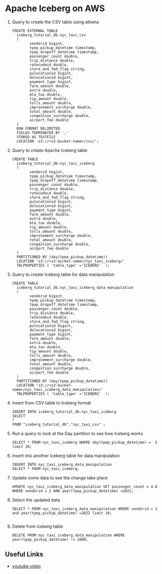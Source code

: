 # Apache Iceberg on AWS

1. Query to create the CSV table using athena
    ```
    CREATE EXTERNAL TABLE
      iceberg_tutorial_db.nyc_taxi_csv
      (
            vendorid bigint,
            tpep_pickup_datetime timestamp,
            tpep_dropoff_datetime timestamp,
            passenger_count double,
            trip_distance double,
            ratecodeid double,
            store_and_fwd_flag string,
            pulocationid bigint,
            dolocationid bigint,
            payment_type bigint,
            fare_amount double,
            extra double,
            mta_tax double,
            tip_amount double,
            tolls_amount double,
            improvement_surcharge double,
            total_amount double,
            congestion_surcharge double,
            airport_fee double
      )
      ROW FORMAT DELIMITED
      FIELDS TERMINATED BY ','
      STORED AS TEXTFILE
      LOCATION 's3://<s3-bucket-name>/csv/';
    ```
2. Query to create Apache Iceberg table
    ```
    CREATE TABLE
      iceberg_tutorial_db.nyc_taxi_iceberg 
      (
            vendorid bigint,
            tpep_pickup_datetime timestamp,
            tpep_dropoff_datetime timestamp,
            passenger_count double,
            trip_distance double,
            ratecodeid double,
            store_and_fwd_flag string,
            pulocationid bigint,
            dolocationid bigint,
            payment_type bigint,
            fare_amount double,
            extra double,
            mta_tax double,
            tip_amount double,
            tolls_amount double,
            improvement_surcharge double,
            total_amount double,
            congestion_surcharge double,
            airport_fee double
      )
      PARTITIONED BY (day(tpep_pickup_datetime))
      LOCATION 's3://<s3-bucket-name>/nyc_taxi_iceberg/'
      TBLPROPERTIES ( 'table_type' ='ICEBERG'  );
    ```
3. Query to create Iceberg table for data manipulation
    ```
    CREATE TABLE
      iceberg_tutorial_db.nyc_taxi_iceberg_data_manipulation 
      (
            vendorid bigint,
            tpep_pickup_datetime timestamp,
            tpep_dropoff_datetime timestamp,
            passenger_count double,
            trip_distance double,
            ratecodeid double,
            store_and_fwd_flag string,
            pulocationid bigint,
            dolocationid bigint,
            payment_type bigint,
            fare_amount double,
            extra double,
            mta_tax double,
            tip_amount double,
            tolls_amount double,
            improvement_surcharge double,
            total_amount double,
            congestion_surcharge double,
            airport_fee double
      )
      PARTITIONED BY (day(tpep_pickup_datetime))
      LOCATION 's3://<s3-bucket-name>/nyc_taxi_iceberg_data_manipulation/'
      TBLPROPERTIES ( 'table_type' ='ICEBERG'  );
    ```
4. Insert from CSV table to Iceberg format
    ```
    INSERT INTO iceberg_tutorial_db.nyc_taxi_iceberg
    SELECT 
    *
    FROM "iceberg_tutorial_db"."nyc_taxi_csv" ;
    ```
5. Run a query to look at the Day partition to see how Iceberg works
    ```
    SELECT * FROM nyc_taxi_iceberg WHERE day(tpep_pickup_datetime) =  5 limit 20;
    ```
6. Insert into another Iceberg table for data manipulation
    ```
    INSERT INTO nyc_taxi_iceberg_data_manipulation
    SELECT * FROM nyc_taxi_iceberg;
    ```
7. Update some data to see the change take place 
    ```
    UPDATE nyc_taxi_iceberg_data_manipulation SET passenger_count = 4.0 WHERE vendorid = 2 AND year(tpep_pickup_datetime) =2022;
    ```
8. Select the updated data
    ```
    SELECT * FROM nyc_taxi_iceberg_data_manipulation WHERE vendorid = 2 and year(tpep_pickup_datetime) =2022 limit 10;
    ```
    ```
19. Delete from iceberg table
    ```
    DELETE FROM nyc_taxi_iceberg_data_manipulation WHERE year(tpep_pickup_datetime) != 2008; 
    ```



## Useful Links

- [youtube video](https://youtu.be/iGvj1gjbwl0) 

